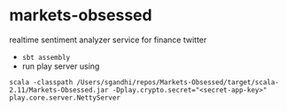 # markets-obsessed
realtime sentiment analyzer service for finance twitter

- ```sbt assembly```
- run play server using
```
scala -classpath /Users/sgandhi/repos/Markets-Obsessed/target/scala-2.11/Markets-Obsessed.jar -Dplay.crypto.secret="<secret-app-key>" play.core.server.NettyServer
```